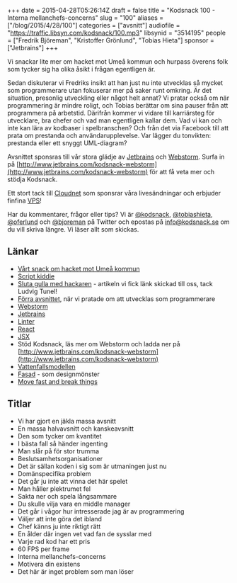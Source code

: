 +++
date = 2015-04-28T05:26:14Z
draft = false
title = "Kodsnack 100 - Interna mellanchefs-concerns"
slug = "100"
aliases = ["/blog/2015/4/28/100"]
categories = ["avsnitt"]
audiofile = "https://traffic.libsyn.com/kodsnack/100.mp3"
libsynid = "3514195"
people = ["Fredrik Björeman", "Kristoffer Grönlund", "Tobias Hieta"]
sponsor = ["Jetbrains"]
+++

Vi snackar lite mer om hacket mot Umeå kommun och hurpass överens folk som tycker sig ha olika åsikt i frågan egentligen är.

Sedan diskuterar vi Fredriks insikt att han just nu inte utvecklas så mycket som programmerare utan fokuserar mer på saker runt omkring. Är det situation, presonlig utveckling eller något helt annat? Vi pratar också om när programmering är mindre roligt, och Tobias berättar om sina pauser från att programmera på arbetstid. Därifrån kommer vi vidare till karriärsteg för utvecklare, bra chefer och vad man egentligen kallar dem. Vad vi kan och inte kan lära av kodbaser i spelbranschen? Och från det via Facebook till att prata om prestanda och användarupplevelse. Var lägger du tonvikten: prestanda eller ett snyggt UML-diagram?

Avsnittet sponsras till vår stora glädje av [Jetbrains](http://www.jetbrains.com) och [Webstorm](http://www.jetbrains.com/kodsnack-webstorm). Surfa in på [http://www.jetbrains.com/kodsnack-webstorm](http://www.jetbrains.com/kodsnack-webstorm) för att få veta mer och stödja Kodsnack.

Ett stort tack till [Cloudnet](http://www.cloudnet.se) som sponsrar våra livesändningar och erbjuder finfina  [VPS](http://en.wikipedia.org/wiki/Virtual_private_server)!

Har du kommentarer, frågor eller tips? Vi är [@kodsnack](https://www.twitter.com/kodsnack), [@tobiashieta](https://www.twitter.com/tobiashieta), [@oferlund](https://www.twitter.com/oferlund) och [@bjoreman](https://www.twitter.com/bjoreman) på Twitter och epostas på [info@kodsnack.se](mailto:info@kodsnack.se) om du vill skriva längre. Vi läser allt som skickas.

## Länkar ##
* [Vårt snack om hacket mot Umeå kommun](https://kodsnack.se/97/)
* [Script kiddie](http://en.wikipedia.org/wiki/Script_kiddie)
* [Sluta gulla med hackaren](http://techworld.idg.se/2.2524/1.618205/sluta-gulla-med-hackaren) - artikeln vi fick länk skickad till oss, tack Ludvig Tunel!
* [Förra avsnittet](http://www.kodsnack.se/99), när vi pratade om att utvecklas som programmerare
* [Webstorm](http://www.jetbrains.com/kodsnack-webstorm)
* [Jetbrains](http://www.jetbrains.com)
* [Linter](http://en.wikipedia.org/wiki/Lint_%28software%29)
* [React](https://facebook.github.io/react/)
* [JSX](https://facebook.github.io/jsx/)
* Stöd Kodsnack, läs mer om Webstorm och ladda ner på [http://www.jetbrains.com/kodsnack-webstorm](http://www.jetbrains.com/kodsnack-webstorm)
* [Vattenfallsmodellen](http://en.wikipedia.org/wiki/Waterfall_model)
* [Fasad](http://en.wikipedia.org/wiki/Facade_pattern) - som designmönster
* [Move fast and break things](http://mashable.com/2014/04/30/facebooks-new-mantra-move-fast-with-stability/)

## Titlar ##
* Vi har gjort en jäkla massa avsnitt
* En massa halvavsnitt och kanskeavsnitt
* Den som tycker om kvantitet
* I bästa fall så händer ingenting
* Man slår på för stor trumma
* Beslutsamhetsorganisationer
* Det är sällan koden i sig som är utmaningen just nu
* Domänspecifika problem
* Det går ju inte att vinna det här spelet
* Man håller plektrumet fel
* Sakta ner och spela långsammare
* Du skulle vilja vara en middle manager
* Det går i vågor hur intresserade jag är av programmering
* Väljer att inte göra det ibland
* Chef känns ju inte riktigt rätt
* En ålder där ingen vet vad fan de sysslar med
* Varje rad kod har ett pris
* 60 FPS per frame
* Interna mellanchefs-concerns
* Motivera din existens
* Det här är inget problem som man löser